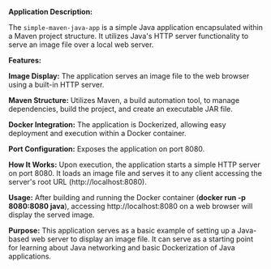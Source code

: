 **Application Description:**

The `simple-maven-java-app` is a simple Java application encapsulated within a Maven project structure. It utilizes Java's HTTP server functionality to serve an image file over a local web server.

**Features:**

**Image Display:** The application serves an image file to the web browser using a built-in HTTP server.

**Maven Structure:** Utilizes Maven, a build automation tool, to manage dependencies, build the project, and create an executable JAR file.

**Docker Integration:** The application is Dockerized, allowing easy deployment and execution within a Docker container.

**Port Configuration:** Exposes the application on port 8080.

**How It Works:** Upon execution, the application starts a simple HTTP server on port 8080.
It loads an image file and serves it to any client accessing the server's root URL (http://localhost:8080).

**Usage:** After building and running the Docker container (**docker run -p 8080:8080 java**), accessing http://localhost:8080 on a web browser will display the served image.

**Purpose:** This application serves as a basic example of setting up a Java-based web server to display an image file. It can serve as a starting point for learning about Java networking and basic Dockerization of Java applications.